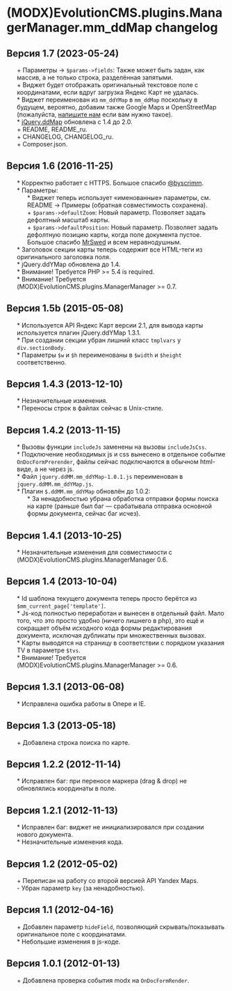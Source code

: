 # (MODX)EvolutionCMS.plugins.ManagerManager.mm_ddMap changelog


## Версия 1.7 (2023-05-24)
* \+ Параметры → `$params->fields`: Также может быть задан, как массив, а не только строка, разделённая запятыми.
* \+ Виджет будет отображать оригинальный текстовое поле с координатами, если вдруг загрузка Яндекс Карт не удалась.
* \* Виджет переименован из `mm_ddYMap` в `mm_ddMap` поскольку в будущем, вероятно, добавим также Google Maps и OpenStreetMap (пожалуйста, [напишите нам](https://t.me/dd_code) если вам нужно такое).
* \* [jQuery.ddMap](https://github.com/DivanDesign/jQuery.ddMap) обновлена с 1.4 до 2.0.
* \+ README, README_ru.
* \+ CHANGELOG, CHANGELOG_ru.
* \+ Composer.json.


## Версия 1.6 (2016-11-25)
* \* Корректно работает с HTTPS. Большое спасибо [@byscrimm](https://github.com/byscrimm).
* \* Параметры:
	* \* Виджет теперь использует «именованные» параметры, см. README → Примеры (обратная совместимость сохранена).
	* \+ `$params->defaultZoom`: Новый параметр. Позволяет задать дефолтный масштаб карты.
	* \+ `$params->defaultPosition`: Новый параметр. Позволяет задать дефолтную позицию карты, когда поле документа пустое. Большое спасибо [MrSwed](https://github.com/MrSwed) и всем неравнодушным.
* \* Заголовок секции карты теперь содержит все HTML-теги из оригинального заголовка поля.
* \* jQuery.ddYMap обновлена до 1.4.
* \* Внимание! Требуется PHP >= 5.4 is required.
* \* Внимание! Требуется (MODX)EvolutionCMS.plugins.ManagerManager >= 0.7.


## Версия 1.5b (2015-05-08)
* \* Используется API Яндекс Карт версии 2.1, для вывода карты используется плагин jQuery.ddYMap 1.3.1.
* \* При создании секции убран лишний класс `tmplvars` у `div.sectionBody`.
* \* Параметры `$w` и `$h` переименованы в `$width` и `$height` соответственно.


## Версия 1.4.3 (2013-12-10)
* \* Незначительные изменения.
* \* Переносы строк в файлах сейчас в Unix-стиле.


## Версия 1.4.2 (2013-11-15)
* \* Вызовы функции `includeJs` заменены на вызовы `includeJsCss`.
* \* Подключение необходимых js и css вынесено в отдельное событие `OnDocFormPrerender`, файлы сейчас подключаются в обычном html-виде, а не через js.
* \* Файл `jquery.ddMM.mm_ddYMap-1.0.1.js` переименован в `jquery.ddMM.mm_ddYMap.js`.
* \* Плагин `$.ddMM.mm_ddYMap` обновлён до 1.0.2:
	* \* За ненадобностью убрана обработка отправки формы поиска на карте (раньше был баг — срабатывала отправка основной формы документа, сейчас баг исчез).


## Версия 1.4.1 (2013-10-25)
* \* Незначительные изменения для совместимости с (MODX)EvolutionCMS.plugins.ManagerManager 0.6.


## Версия 1.4 (2013-10-04)
* \* Id шаблона текущего документа теперь просто берётся из `$mm_current_page['template']`.
* \* Js-код полностью переработан и вынесен в отдельный файл. Мало того, что это просто удобно (ничего лишнего в php), это ещё и сокращает объём исходного кода формы редактирования документа, исключая дубликаты при множественных вызовах.
* \* Карты выводятся на страницу в соответствии с порядком указания TV в параметре `$tvs`.
* \* Внимание! Требуется (MODX)EvolutionCMS.plugins.ManagerManager >= 0.6.


## Версия 1.3.1 (2013-06-08)
* \* Исправлена ошибка работы в Опере и IE.


## Версия 1.3 (2013-05-18)
* \+ Добавлена строка поиска по карте.


## Версия 1.2.2 (2012-11-14)
* \* Исправлен баг: при переносе маркера (drag & drop) не обновлялись координаты в поле.


## Версия 1.2.1 (2012-11-13)
* \* Исправлен баг: виджет не инициализировался при создании нового документа.
* \* Незначительные изменения кода.


## Версия 1.2 (2012-05-02)
* \+ Переписан на работу со второй версией API Yandex Maps.
* \- Убран параметр `key` (за ненадобностью).


## Версия 1.1 (2012-04-16)
* \+ Добавлен параметр `hideField`, позволяющий скрывать/показывать оригинальное поле с координатами.
* \* Небольшие изменения в js-коде.


## Версия 1.0.1 (2012-01-13)
* \+ Добавлена проверка события modx на `OnDocFormRender`.


<link rel="stylesheet" type="text/css" href="https://raw.githack.com/DivanDesign/CSS.ddMarkdown/master/style.min.css" />
<style>ul{list-style:none;}</style>